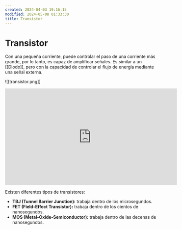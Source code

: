 ```yaml
---
created: 2024-04-03 19:16:15
modified: 2024-05-08 01:33:30
title: Transistor
---
```


# Transistor

Con una pequeña corriente, puede controlar el paso de una corriente más grande, por lo tanto, es capaz de amplificar señales. Es similar a un [[Diodo]], pero con la capacidad de controlar el flujo de energía mediante una señal externa.

![[transistor.png]]

<iframe width="560" height="315" src="https://www.youtube.com/embed/zh7PeHAZRLY?si=3ANvhjRJXoYrdn_H" title="YouTube video player" frameborder="0" allow="accelerometer; autoplay; clipboard-write; encrypted-media; gyroscope; picture-in-picture; web-share" referrerpolicy="strict-origin-when-cross-origin" allowfullscreen></iframe>

Existen diferentes tipos de transistores:

- **TBJ (Tunnel Barrier Junction):** trabaja dentro de los microsegundos.
- **FET (Field-Effect Transistor):** trabaja dentro de los cientos de nanosegundos.
- **MOS (Metal-Oxide-Semiconductor):** trabaja dentro de las decenas de nanosegundos.
